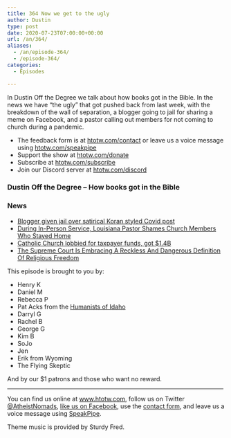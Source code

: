 ```yaml
---
title: 364 Now we get to the ugly
author: Dustin
type: post
date: 2020-07-23T07:00:00+00:00
url: /an/364/
aliases:
  - /an/episode-364/
  - /episode-364/
categories:
  - Episodes

---
```

<div id="buzzsprout-player-10552745"></div><script src="https://www.buzzsprout.com/1983601/10552745-364-now-we-get-to-the-ugly.js?container_id=buzzsprout-player-10552745&player=small" type="text/javascript" charset="utf-8"></script>

In Dustin Off the Degree we talk about how books got in the Bible. In the news we have “the ugly” that got pushed back from last week, with the breakdown of the wall of separation, a blogger going to jail for sharing a meme on Facebook, and a pastor calling out members for not coming to church during a pandemic.

<!--more-->

 * The feedback form is at [htotw.com/contact](https://htotw.com/contact) or leave us a voice message using <a href="https://htotw.com/speakpipe" target="_blank" rel="noopener noreferrer">htotw.com/speakpipe</a>
 * Support the show at <a href="https://htotw.com/donate" target="_blank" rel="payment noopener noreferrer">htotw.com/donate</a>
 * Subscribe at <a href="https://htotw.com/subscribe" target="_blank" rel="noopener noreferrer">htotw.com/subscribe</a>
 * Join our Discord server at <a href="https://htotw.com/discord" target="_blank" rel="noopener noreferrer">htotw.com/discord</a>

### Dustin Off the Degree &#8211; How books got in the Bible

### News

  * [Blogger given jail over satirical Koran styled Covid post][1]
  * [During In-Person Service, Louisiana Pastor Shames Church Members Who Stayed Home][2] 
  * [Catholic Church lobbied for taxpayer funds, got $1.4B][3]
  * [The Supreme Court Is Embracing A Reckless And Dangerous Definition Of Religious Freedom][4]

This episode is brought to you by:

  * Henry K
  * Daniel M
  * Rebecca P
  * Pat Acks from the <a href="https://www.humanistsofidaho.org" target="_blank" rel="noopener noreferrer">Humanists of Idaho</a>
  * Darryl G
  * Rachel B
  * George G
  * Kim B
  * SoJo
  * Jen
  * Erik from Wyoming
  * The Flying Skeptic

And by our $1 patrons and those who want no reward.

<hr width="500" />

You can find us online at <a href="https://www.htotw.com/" target="_blank" rel="noopener noreferrer">www.htotw.com</a>, follow us on Twitter <a href="https://twitter.com/AtheistNomads" target="_blank" rel="noopener noreferrer">@AtheistNomads</a>, <a href="https://htotw.com/facebook" target="_blank" rel="noopener noreferrer">like us on Facebook</a>, use the [contact form](https://htotw.com/contact), and leave us a voice message using <a href="https://htotw.com/speakpipe" target="_blank" rel="noopener noreferrer">SpeakPipe</a>.

Theme music is provided by Sturdy Fred.

 [1]: https://www.bbc.com/news/world-africa-53408262
 [2]: https://friendlyatheist.patheos.com/2020/06/29/during-in-person-service-louisiana-pastor-shames-church-members-who-stayed-home/
 [3]: https://religionnews.com/2020/07/10/catholic-church-lobbied-for-taxpayer-funds-got-1-4b/
 [4]: https://www.au.org/blogs/supreme-court-rules-two